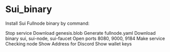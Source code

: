 # Sui_binary
Install Sui Fullnode binary by command:



Stop service
Download genesis.blob
Generate fullnode.yaml
Download binary sui, sui-node, sui-faucet
Open ports 8080, 9000, 9184
Make service
Checking node
Show Address for Discord
Show wallet keys
